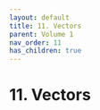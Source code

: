 ```yaml
---
layout: default
title: 11. Vectors
parent: Volume 1
nav_order: 11
has_children: true
---
```

# 11. Vectors

